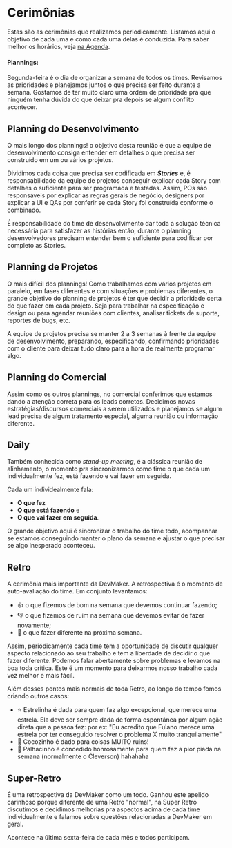# Cerimônias

Estas são as cerimônias que realizamos periodicamente. Listamos aqui o objetivo de cada uma e como
cada uma delas é conduzida.
Para saber melhor os horários, veja [na Agenda](./calendar.md).

#### Plannings:

Segunda-feira é o dia de organizar a semana de todos os times.
Revisamos as prioridades e planejamos juntos o que precisa ser feito durante a semana.
Gostamos de ter muito claro uma ordem de prioridade pra que ninguém tenha dúvida do que deixar pra
depois se algum conflito acontecer.

## Planning do Desenvolvimento

O mais longo dos plannings! o objetivo desta reunião é que a equipe de desenvolvimento consiga
entender em detalhes o que precisa ser construído em um ou vários projetos.

Dividimos cada coisa que precisa ser codificada em **_Stories_** e, é responsabilidade da equipe de projetos
conseguir explicar cada Story com detalhes o suficiente para ser programada e testadas.
Assim, POs são responsáveis por explicar as regras gerais de negócio, designers por explicar a UI e QAs por conferir se cada Story foi construída conforme o combinado.

É responsabilidade do time de desenvolvimento dar toda a solução técnica necessária para satisfazer
as histórias então, durante o planning desenvolvedores precisam entender bem o suficiente para
codificar por completo as Stories.

## Planning de Projetos

O mais difícil dos plannings! Como trabalhamos com vários projetos em paralelo, em fases diferentes
e com situações e problemas diferentes, o grande objetivo do planning de projetos é ter que decidir a
prioridade certa do que fazer em cada projeto. Seja para trabalhar na especificação e design ou para
agendar reuniões com clientes, analisar tickets de suporte, reportes de bugs, etc.

A equipe de projetos precisa se manter 2 a 3 semanas à frente da equipe de desenvolvimento,
preparando, especificando, confirmando prioridades com o cliente para deixar tudo claro para a hora
de realmente programar algo.

## Planning do Comercial

Assim como os outros plannings, no comercial conferimos que estamos dando a atenção correta para os
leads corretos. Decidimos novas estratégias/discursos comerciais a serem utilizados e planejamos se
algum lead precisa de algum tratamento especial, alguma reunião ou informação diferente.

## Daily

Também conhecida como _stand-up meeting_, é a clássica reunião de alinhamento, o momento pra
sincronizarmos como time o que cada um individualmente fez, está fazendo e vai fazer em seguida.

Cada um individealmente fala:

- **O que fez**
- **O que está fazendo** e
- **O que vai fazer em seguida**.

O grande objetivo aqui é sincronizar o trabalho do time todo,
acompanhar se estamos conseguindo manter o plano da semana e ajustar o que precisar se algo inesperado aconteceu.

## Retro

A cerimônia mais importante da DevMaker. A retrospectiva é o momento de auto-avaliação do time.
Em conjunto levantamos:

- 👍 o que fizemos de bom na semana que devemos continuar fazendo;
- 👎 o que fizemos de ruim na semana que devemos evitar de fazer novamente;
- 💪 o que fazer diferente na próxima semana.

Assim, periódicamente cada time tem a oportunidade de discutir qualquer aspecto relacionado ao seu
trabalho e tem a liberdade de decidir o que fazer diferente. Podemos falar abertamente sobre
problemas e levamos na boa toda crítica. Este é um momento para deixarmos nosso trabalho cada vez
melhor e mais fácil.

Além desses pontos mais normais de toda Retro, ao longo do tempo fomos criando outros casos:

- ⭐️ Estrelinha é dada para quem faz algo excepcional, que merece uma estrela. Ela deve ser sempre
  dada de forma espontânea por algum ação direta que a pessoa fez: por ex: "Eu acredito que Fulano
  merece uma estrela por ter conseguido resolver o problema X muito tranquilamente"
- 💩 Cocozinho é dado para coisas MUITO ruins!
- 🤡 Palhacinho é concedido honrosamente para quem faz a pior piada na semana (normalmente o
  Cleverson) hahahaha

## Super-Retro

É uma retrospectiva da DevMaker como um todo. Ganhou este apelido carinhoso porque diferente de uma
Retro "normal", na Super Retro discutimos e decidimos melhorias pra aspectos acima de cada time
individualmente e falamos sobre questões relacionadas a DevMaker em geral.

Acontece na última sexta-feira de cada mês e todos participam.
